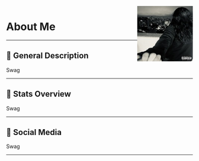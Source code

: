 <img src="Profile.jpeg" align="right"/>

# About Me

---

## 💬 General Description 

Swag

---

## 📒 Stats Overview

Swag

---

## 🌟 Social Media

Swag

---
